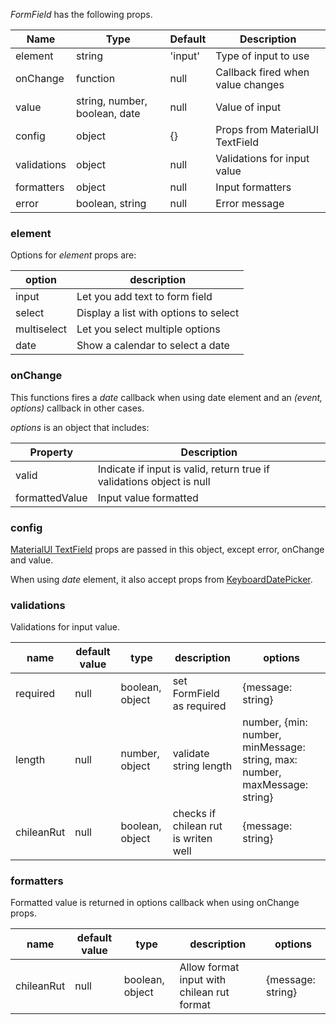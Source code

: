 *FormField* has the following props.

| Name        | Type                          | Default | Description                       |
| ----------- | ----------------------------- | ------- | --------------------------------- |
| element     | string                        | 'input' | Type of input to use              |
| onChange    | function                      | null    | Callback fired when value changes |
| value       | string, number, boolean, date | null    | Value of input                    |
| config      | object                        | {}      | Props from MaterialUI TextField   |
| validations | object                        | null    | Validations for input value       |
| formatters  | object                        | null    | Input formatters                  |
| error       | boolean, string               | null    | Error message                     |

### element 

Options for *element* props are:

| option      | description                           |
| ----------- | ------------------------------------- |
| input       | Let you add text to form field        |
| select      | Display a list with options to select |
| multiselect | Let you select multiple options       |
| date        | Show a calendar to select a date      |

### onChange

This functions fires a *date* callback when using date element and an *(event, options)* callback in other cases.

*options* is an object that includes:

| Property       | Description                                                           |
| -------------- | --------------------------------------------------------------------- |
| valid          | Indicate if input is valid, return true if validations object is null |
| formattedValue | Input value formatted                                                 |

### config

 [MaterialUI TextField](https://material-ui.com/api/text-field/#textfield-api) props are passed in this object, except error, onChange and value.

 When using *date* element, it also accept props from [KeyboardDatePicker](https://material-ui-pickers.dev/api/KeyboardDatePicker).

 ### validations

 Validations for input value.

 | name       | default value | type            | description                          | options                                                                    |
 | ---------- | ------------- | --------------- | ------------------------------------ | -------------------------------------------------------------------------- |
 | required   | null          | boolean, object | set FormField as required            | {message: string}                                                          |
 | length     | null          | number, object  | validate string length               | number, {min: number, minMessage: string, max: number, maxMessage: string} |
 | chileanRut | null          | boolean, object | checks if chilean rut is writen well | {message: string}                                                          |

 ### formatters

Formatted value is returned in options callback when using onChange props.


| name       | default value | type            | description                                | options           |
| ---------- | ------------- | --------------- | ------------------------------------------ | ----------------- |
| chileanRut | null          | boolean, object | Allow format input with chilean rut format | {message: string} |